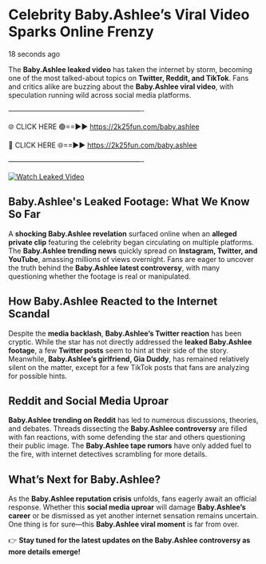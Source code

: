 # Celebrity Baby.Ashlee’s Viral Video Sparks Online Frenzy

18 seconds ago

The **Baby.Ashlee leaked video** has taken the internet by storm, becoming one of the most talked-about topics on **Twitter, Reddit, and TikTok**. Fans and critics alike are buzzing about the **Baby.Ashlee viral video**, with speculation running wild across social media platforms.

———————————————————-

🌐 CLICK HERE 🟢==►► https://2k25fun.com/baby.ashlee

🔴 CLICK HERE 🌐==►► https://2k25fun.com/baby.ashlee

———————————————————-

[![Watch Leaked Video](https://miro.medium.com/v2/resize:fit:828/format:webp/1*cilzJN44JGOrTw9NJCrNHA.gif "Watch Leaked Video")](https://2k25fun.com/baby.ashlee)

## **Baby.Ashlee's Leaked Footage: What We Know So Far**  
A **shocking Baby.Ashlee revelation** surfaced online when an **alleged private clip** featuring the celebrity began circulating on multiple platforms. The **Baby.Ashlee trending news** quickly spread on **Instagram, Twitter, and YouTube**, amassing millions of views overnight. Fans are eager to uncover the truth behind the **Baby.Ashlee latest controversy**, with many questioning whether the footage is real or manipulated.  

## **How Baby.Ashlee Reacted to the Internet Scandal**  
Despite the **media backlash**, **Baby.Ashlee’s Twitter reaction** has been cryptic. While the star has not directly addressed the **leaked Baby.Ashlee footage**, a few **Twitter posts** seem to hint at their side of the story. Meanwhile, **Baby.Ashlee’s girlfriend, Gia Duddy**, has remained relatively silent on the matter, except for a few TikTok posts that fans are analyzing for possible hints.  

## **Reddit and Social Media Uproar**  
**Baby.Ashlee trending on Reddit** has led to numerous discussions, theories, and debates. Threads dissecting the **Baby.Ashlee controversy** are filled with fan reactions, with some defending the star and others questioning their public image. The **Baby.Ashlee tape rumors** have only added fuel to the fire, with internet detectives scrambling for more details.  

## **What’s Next for Baby.Ashlee?**  
As the **Baby.Ashlee reputation crisis** unfolds, fans eagerly await an official response. Whether this **social media uproar** will damage **Baby.Ashlee’s career** or be dismissed as yet another internet sensation remains uncertain. One thing is for sure—this **Baby.Ashlee viral moment** is far from over.  

👉 **Stay tuned for the latest updates on the Baby.Ashlee controversy as more details emerge!**  